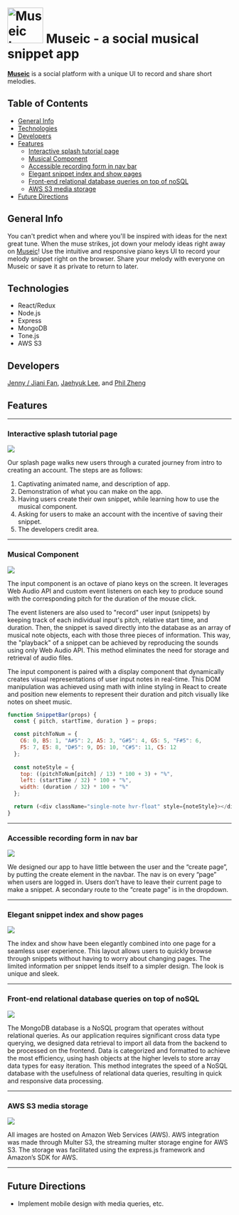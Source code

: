 # <a href="https://museic-demo.herokuapp.com/"><img src="./frontend/public/assets/favicon.png" alt="Museic Logo" title="Go to Museic" height="80"></a> Museic - a social musical snippet app
**[Museic](https://museic-demo.herokuapp.com/ "Go to Museic")** is a social platform with a unique UI to record and share short melodies.

## Table of Contents
- [General Info](#general-info)
- [Technologies](#technologies)
- [Developers](#developers)
- [Features](#features)
  - [Interactive splash tutorial page](#interactive-splash-tutorial-page)
  - [Musical Component](#musical-component)
  - [Accessible recording form in nav bar](#accessible-recording-form-in-nav-bar)
  - [Elegant snippet index and show pages](#elegant-snippet-index-and-show-pages)
  - [Front-end relational database queries on top of noSQL](#front-end-relational-database-queries-on-top-of-nosql)
  - [AWS S3 media storage](#aws-s3-media-storage)
- [Future Directions](#future-directions)

## General Info
You can't predict when and where you'll be inspired with ideas for the next great tune. When the muse strikes, jot down your melody ideas right away on [Museic](https://museic-demo.herokuapp.com/ "Go to Museic")! Use the intuitive and responsive piano keys UI to record your melody snippet right on the browser. Share your melody with everyone on Museic or save it as private to return to later.

## Technologies
* React/Redux
* Node.js
* Express
* MongoDB
* Tone.js
* AWS S3

## Developers
[Jenny / Jiani Fan](https://github.com/blueberry-hamster "Visit Jenny's GitHub"), [Jaehyuk Lee](https://github.com/jhlumd "Visit Jaehyuk's GitHub"), and [Phil Zheng](https://github.com/Phil-1041 "Visit Phil's GitHub")

## Features

---

### Interactive splash tutorial page
![](demo/museic_splash.gif)

Our splash page walks new users through a curated journey from intro to creating an account. 
The steps are as follows:
1. Captivating animated name, and description of app.
2. Demonstration of what you can make on the app.
3. Having users create their own snippet, while learning how to use the musical component.
4. Asking for users to make an account with the incentive of saving their snippet.
5. The developers credit area.

---

### Musical Component
![](demo/museic_piano.png)

The input component is an octave of piano keys on the screen. It leverages Web Audio API and custom event listeners on each key to produce sound with the corresponding pitch for the duration of the mouse click.

The event listeners are also used to "record" user input (snippets) by keeping track of each individual input's pitch, relative start time, and duration. Then, the snippet is saved directly into the database as an array of musical note objects, each with those three pieces of information. This way, the "playback" of a snippet can be achieved by reproducing the sounds using only Web Audio API. This method eliminates the need for storage and retrieval of audio files.

The input component is paired with a display component that dynamically creates  visual representations of user input notes in real-time. This DOM manipulation was achieved using math with inline styling in React to create and position new elements to represent their duration and pitch visually like notes on sheet music.

```javascript
function SnippetBar(props) {
  const { pitch, startTime, duration } = props;

  const pitchToNum = {
    C6: 0, B5: 1, "A#5": 2, A5: 3, "G#5": 4, G5: 5, "F#5": 6,
    F5: 7, E5: 8, "D#5": 9, D5: 10, "C#5": 11, C5: 12
  };
  
  const noteStyle = {
    top: ((pitchToNum[pitch] / 13) * 100 + 3) + "%",
    left: (startTime / 32) * 100 + "%",
    width: (duration / 32) * 100 + "%"
  };

  return (<div className="single-note hvr-float" style={noteStyle}></div>);
}
```

---

### Accessible recording form in nav bar
![](demo/museic_music.gif)

We designed our app to have little between the user and the “create page”, by putting the create element in the navbar.
The nav is on every “page” when users are logged in.
Users don’t have to leave their current page to make a snippet.
A secondary route to the “create page” is in the dropdown.

---

### Elegant snippet index and show pages
![](demo/museic_index.gif)

The index and show have been elegantly combined into one page for a seamless user experience.
This layout allows users to quickly browse through snippets without having to worry about changing pages.
The limited information per snippet lends itself to a simpler design.
The look is unique and sleek.

---

### Front-end relational database queries on top of noSQL
![](demo/museic_search.gif)

The MongoDB database is a NoSQL program that operates without relational queries. As our application requires significant cross data type querying, we designed data retrieval to import all data from the backend to be processed on the frontend. Data is categorized and formatted to achieve the most efficiency, using hash objects at the higher levels to store array data types for easy iteration. This method integrates the speed of a NoSQL database with the usefulness of relational data queries, resulting in quick and responsive data processing.

---

### AWS S3 media storage
![](demo/museic_user_page.gif)

All images are hosted on Amazon Web Services (AWS). AWS integration was made through Multer S3, the streaming multer storage engine for AWS S3. The storage was facilitated using the express.js framework and Amazon’s SDK for AWS. 

---

## Future Directions
*  Implement mobile design with media queries, etc.

